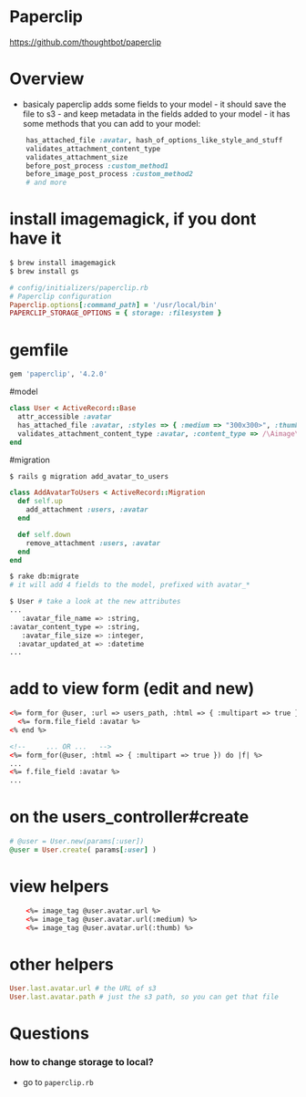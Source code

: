 # Paperclip
https://github.com/thoughtbot/paperclip

# Overview
   - basicaly paperclip adds some fields to your model
    - it should save the file to s3
    - and keep metadata in the fields added to your model
    - it has some methods that you can add to your model:

```ruby
    has_attached_file :avatar, hash_of_options_like_style_and_stuff
    validates_attachment_content_type
    validates_attachment_size
    before_post_process :custom_method1
    before_image_post_process :custom_method2
    # and more
```

# install imagemagick, if you dont have it

```bash
$ brew install imagemagick
$ brew install gs
```
```ruby
# config/initializers/paperclip.rb
# Paperclip configuration
Paperclip.options[:command_path] = '/usr/local/bin'
PAPERCLIP_STORAGE_OPTIONS = { storage: :filesystem }

```



# gemfile
```ruby
gem 'paperclip', '4.2.0'
```

#model
```ruby
class User < ActiveRecord::Base
  attr_accessible :avatar
  has_attached_file :avatar, :styles => { :medium => "300x300>", :thumb => "100x100>" }, :default_url => "/images/:style/missing.png"
  validates_attachment_content_type :avatar, :content_type => /\Aimage\/.*\Z/
end
```

#migration
```bash
$ rails g migration add_avatar_to_users
```

```ruby
class AddAvatarToUsers < ActiveRecord::Migration
  def self.up
    add_attachment :users, :avatar
  end

  def self.down
    remove_attachment :users, :avatar
  end
end
```

```bash
$ rake db:migrate  
# it will add 4 fields to the model, prefixed with avatar_*

$ User # take a look at the new attributes
...
   :avatar_file_name => :string,
:avatar_content_type => :string,
   :avatar_file_size => :integer,
  :avatar_updated_at => :datetime
...
```

# add to view form (edit and new)
```html
<%= form_for @user, :url => users_path, :html => { :multipart => true } do |form| %>
  <%= form.file_field :avatar %>
<% end %>

<!--     ... OR ...   -->
<%= form_for(@user, :html => { :multipart => true }) do |f| %>
...
<%= f.file_field :avatar %>
...
```

# on the users_controller#create
```ruby
# @user = User.new(params[:user])
@user = User.create( params[:user] )
```

# view helpers
```html
    <%= image_tag @user.avatar.url %>
    <%= image_tag @user.avatar.url(:medium) %>
    <%= image_tag @user.avatar.url(:thumb) %>
```
# other helpers
```ruby
User.last.avatar.url # the URL of s3
User.last.avatar.path # just the s3 path, so you can get that file
```


# Questions

### how to change storage to local?
- go to `paperclip.rb`
